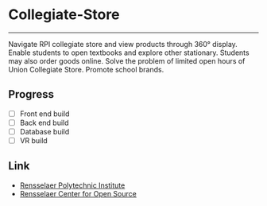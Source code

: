 # Collegiate-Store
-----------
Navigate RPI collegiate store and view products through 360° display.
Enable students to open textbooks and explore other stationary.
Students may also order goods online. 
Solve the problem of limited open hours of Union Collegiate Store. 
Promote school brands.

## Progress
- [ ] Front end build
- [ ] Back end build
- [ ] Database build
- [ ] VR build

## Link

- [Rensselaer Polytechnic Institute](http://rpi.edu/)
- [Rensselaer Center for Open Source](https://rcos.io/)
